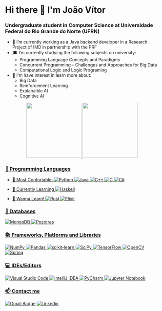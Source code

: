 
# Hi there 👋 I'm João Vítor
### Undergraduate student in Computer Science at Universidade Federal do Rio Grande do Norte (UFRN)

- :briefcase: I’m currently working as a Java backend developer in a Research Project of IMD in partnership with the PRF
- :mortar_board: I’m currently studying the following subjects on university:
  -  Programming Language Concepts and Paradigms
  -  Concurrent Programming - Challenges and Approaches for Big Data
  -  Computational Logic and Logic Programing
- :memo: I'm have interest in learn more about:
  - Big Data
  - Reinforcement Learning
  - Explanaible AI
  - Cognitive AI 

<div align="center">
  <a href="https://github.com/JohnVithor">
  <img height="180em" src="https://github-readme-stats.vercel.app/api?username=JohnVithor&show_icons=true&theme=tokyonight&include_all_commits=true&count_private=true"/>
  <img height="180em" src="https://github-readme-stats.vercel.app/api/top-langs/?username=JohnVithor&layout=compact&langs_count=8&theme=tokyonight"/>
</div>

### :scroll: Programming Languages
- :closed_book: Most Confortable:
![Python](https://img.shields.io/badge/python-3670A0?style=flat-square&logo=python&logoColor=ffdd54)
![Java](https://img.shields.io/badge/java-%23ED8B00.svg?style=flat-square&logo=java&logoColor=white)
![C++](https://img.shields.io/badge/c++-%2300599C.svg?style=flat-square&logo=c%2B%2B&logoColor=white)
![C](https://img.shields.io/badge/c-%2300599C.svg?style=flat-square&logo=c&logoColor=white)
![C#](https://img.shields.io/badge/c%23-%23239120.svg?style=flat-square&logo=c-sharp&logoColor=white)

- :seedling: Currently Learning
![Haskell](https://img.shields.io/badge/Haskell-5e5086?style=flat-square&logo=haskell&logoColor=white)

- :eyes: Wanna Learn!
![Rust](https://img.shields.io/badge/rust-%23000000.svg?style=flat-square&logo=rust&logoColor=white)
![Elixir](https://img.shields.io/badge/elixir-%234B275F.svg?style=flat-square&logo=elixir&logoColor=white)

### :floppy_disk: Databases
![MongoDB](https://img.shields.io/badge/MongoDB-%234ea94b.svg?style=flat-square&logo=mongodb&logoColor=white)
![Postgres](https://img.shields.io/badge/postgres-%23316192.svg?style=flat-square&logo=postgresql&logoColor=white)

### :books: Frameworks, Platforms and Libraries
![NumPy](https://img.shields.io/badge/numpy-%23013243.svg?style=flat-square&logo=numpy&logoColor=white)
![Pandas](https://img.shields.io/badge/pandas-%23150458.svg?style=flat-square&logo=pandas&logoColor=white)
![scikit-learn](https://img.shields.io/badge/scikit--learn-%23F7931E.svg?style=flat-square&logo=scikit-learn&logoColor=white)
![SciPy](https://img.shields.io/badge/SciPy-%230C55A5.svg?style=flat-square&logo=scipy&logoColor=%white)
![TensorFlow](https://img.shields.io/badge/TensorFlow-%23FF6F00.svg?style=flat-square&logo=TensorFlow&logoColor=white)
![OpenCV](https://img.shields.io/badge/opencv-%23white.svg?style=flat-square&logo=opencv&logoColor=white)
![Spring](https://img.shields.io/badge/spring-%236DB33F.svg?style=flat-square&logo=spring&logoColor=white)

### :computer: IDEs/Editors
![Visual Studio Code](https://img.shields.io/badge/Visual%20Studio%20Code-0078d7.svg?style=flat-square&logo=visual-studio-code&logoColor=white)
![IntelliJ IDEA](https://img.shields.io/badge/IntelliJIDEA-000000.svg?style=flat-square&logo=intellij-idea&logoColor=white)
![PyCharm](https://img.shields.io/badge/pycharm-143?style=flat-square&logo=pycharm&logoColor=black&color=black&labelColor=green)
![Jupyter Notebook](https://img.shields.io/badge/jupyter-%23FA0F00.svg?style=flat-square&logo=jupyter&logoColor=white)

### :mailbox: Contact me

[![Gmail Badge](https://img.shields.io/badge/-jv.venceslau.c@gmail.com-c14438?style=flat-square&logo=Gmail&logoColor=white&link=mailto:jv.venceslau.c@gmail.com)](mailto:jv.venceslau.c@gmail.com)
[![Linkedin](https://img.shields.io/badge/-LinkedIn-blue?style=flat-square&logo=Linkedin&logoColor=white&link=https://www.linkedin.com/in/joão-vítor-venceslau-coelho-219464177/)](https://www.linkedin.com/in/joão-vítor-venceslau-coelho-219464177/)

